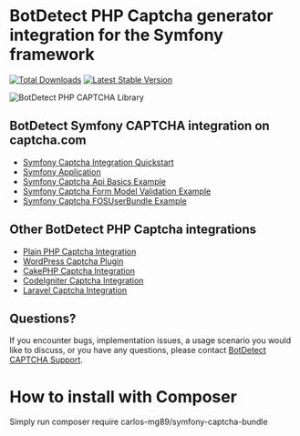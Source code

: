 # BotDetect PHP Captcha generator integration for the Symfony framework

[![Total Downloads](https://poser.pugx.org/captcha-com/symfony-captcha-bundle/downloads)](https://packagist.org/packages/captcha-com/symfony-captcha-bundle)
[![Latest Stable Version](https://poser.pugx.org/captcha-com/symfony-captcha-bundle/v/stable)](https://packagist.org/packages/captcha-com/symfony-captcha-bundle)

![BotDetect PHP CAPTCHA Library](https://captcha.com/images/help/screenshots/captcha-examples.png)


## BotDetect Symfony CAPTCHA integration on captcha.com

* [Symfony Captcha Integration Quickstart](https://captcha.com/doc/php/symfony-captcha-bundle-quickstart.html)
* [Symfony Application](https://captcha.com/doc/php/howto/symfony-captcha-bundle.html)
* [Symfony Captcha Api Basics Example](https://captcha.com/doc/php/examples/symfony-basic-captcha-bundle-example.html)
* [Symfony Captcha Form Model Validation Example](https://captcha.com/doc/php/examples/symfony-form-validation-captcha-bundle-example.html)
* [Symfony Captcha FOSUserBundle Example](https://captcha.com/doc/php/examples/symfony-fosuserbundle-captcha-example.html)


## Other BotDetect PHP Captcha integrations

* [Plain PHP Captcha Integration](https://captcha.com/doc/php/php-captcha-quickstart.html)
* [WordPress Captcha Plugin](https://captcha.com/doc/php/wordpress-captcha.html)
* [CakePHP Captcha Integration](https://captcha.com/doc/php/cakephp-captcha-quickstart.html)
* [CodeIgniter Captcha Integration](https://captcha.com/doc/php/codeigniter-captcha-quickstart.html)
* [Laravel Captcha Integration](https://captcha.com/doc/php/laravel-captcha-quickstart.html)


## Questions?

If you encounter bugs, implementation issues, a usage scenario you would like to discuss, or you have any questions, please contact [BotDetect CAPTCHA Support](http://captcha.com/support).

# How to install with Composer

Simply run composer require carlos-mg89/symfony-captcha-bundle
